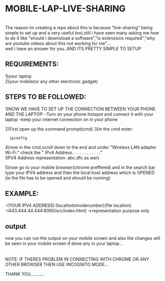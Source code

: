 # MOBILE-LAP-LIVE-SHARING
<br>
The reason im creating a repo about this is because "live-sharing" being simple to set up and a very useful tool,still i have seen many asking me how to do it like "should i downoload a software","is extensions required","why are youtube videos about this not working for me"...
<br>
well i have an answer for you..AND ITS PRETTY SIMPLE TO SETUP

## REQUIREMENTS:

1)your laptop
<br>
2)your mobile(or any other electronic gadget)

## STEPS TO BE FOLLOWED:


1)NOW WE HAVE TO SET UP THE CONNECTION BETWEEN YOUR PHONE AND THE LAPTOP:
-Turn on your phone hotspot and connect it with your laptop
-keep your internet connection on in your phone

2)First open up the command prompt(cmd)
3)in the cmd enter:
 ```bash
   ipconfig
```

4)now in the cmd,scroll down to the end and under "Wireless LAN adapter Wi-Fi:" check the "  IPv4 Address. . . . . . . . . . . :"
<br>
 (IPV4 Address representation: abc.dfc.as.wer)

 5)now go to your mobile browser(chrome preffered) and in the search bar type your IPV4 address and then the local host address which is OPENED (ie the file has to be opened and should be running)

 ## EXAMPLE:
  -(YOUR IPV4 ADDRESS):(localhotstnodenumber)(file location)
  <br>
  -(443.444.44.444:6060/src/index.html) ->representation purpose only
  
## output

 now you can run the output on your mobile screen and also the changes will be seen in your mobile screen if done any in your laptop...
<br>
<br>
<br>
 NOTE:
 IF THERES PROBLEM IN CONNECTING WITH CHROME OR ANY OTHER BROWSER THEN USE INCOGNITO MODE...

 THANK YOU...........

